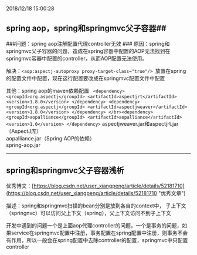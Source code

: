 2018/12/18 15:00:28 
## spring aop，spring和springmvc父子容器##
###问题：spring aop注解配置代理controller无效  ###
原因：spring和springmvc父子容器的问题，造成在spring容器中配置的AOP无法找到在springmvc容器中配置的controller，从而AOP配置无法使用。

解决：`<aop:aspectj-autoproxy proxy-target-class="true"/> `放置在spring的配置文件中配置，现在这行配置要改成在springmvc配置文件中配置

其他：spring aop的maven依赖配置
	`
	<dependency>
		<groupId>org.aspectj</groupId>
		<artifactId>aspectjrt</artifactId>
		<version>1.8.0</version>
	</dependency>
	<dependency>
		<groupId>org.aspectj</groupId>
		<artifactId>aspectjweaver</artifactId>
		<version>1.8.0</version>
	</dependency>
	</br><dependency>
	    <groupId>aopalliance</groupId>
	    <artifactId>aopalliance</artifactId>
	    <version>1.0</version>
	</dependency>`
aspectjweaver.jar和aspectjrt.jar（AspectJ库）</br>
aopalliance.jar（Spring AOP的依赖）</br>
spring-aop.jar


----------
## spring和springmvc父子容器浅析 ##
优秀博文：[https://blog.csdn.net/user_xiangpeng/article/details/52181710](https://blog.csdn.net/user_xiangpeng/article/details/52181710 "优秀文章")

描述：spring和springmvc扫描的bean分别是放到各自的context中，
子上下文（springnvc）可以访问父上下文（spring），父上下文访问不到子上下文

开发中遇到的问题一个是上面aop代理controller的问题，一个是事务的问题，如果service在springmvc配置中注册，事务配置在spring配置中注册，则事务不会有作用，所以一般会在spring配置中去除controller的配置，springmvc中只配置controller</br>




